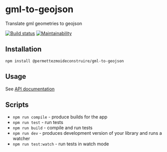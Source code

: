 # gml-to-geojson

Translate gml geometries to geojson

[![Build status](https://travis-ci.org/permettez-moi-de-construire/webpack-library-starter.svg?branch=master)](https://travis-ci.org/permettez-moi-de-construire/webpack-library-starter.svg?branch=master) [![Maintainability](https://api.codeclimate.com/v1/badges/<badgeid>/maintainability)](https://codeclimate.com/github/permettez-moi-de-construire/webpack-library-starter/maintainability)

## Installation

```
npm install @permettezmoideconstruire/gml-to-geojson
```

## Usage

See [API documentation](doc/API.md)

## Scripts

* `npm run compile` - produce builds for the app
* `npm run test` - run tests
* `npm run build` - compile and run tests
* `npm run dev` - produces development version of your library and runs a watcher
* `npm run test:watch` - run tests in watch mode
